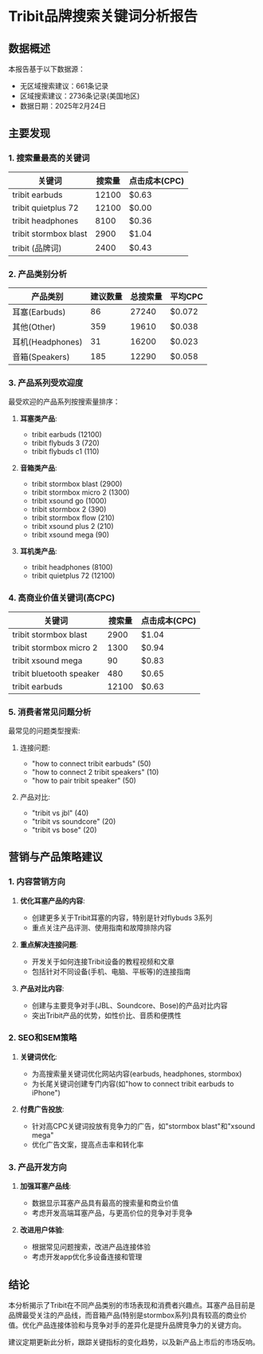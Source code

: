 # Tribit品牌搜索关键词分析报告

## 数据概述

本报告基于以下数据源：
- 无区域搜索建议：661条记录
- 区域搜索建议：2736条记录(美国地区)
- 数据日期：2025年2月24日

## 主要发现

### 1. 搜索量最高的关键词

| 关键词 | 搜索量 | 点击成本(CPC) |
|--------|--------|--------------|
| tribit earbuds | 12100 | $0.63 |
| tribit quietplus 72 | 12100 | $0.00 |
| tribit headphones | 8100 | $0.36 |
| tribit stormbox blast | 2900 | $1.04 |
| tribit (品牌词) | 2400 | $0.43 |

### 2. 产品类别分析

| 产品类别 | 建议数量 | 总搜索量 | 平均CPC |
|---------|---------|---------|--------|
| 耳塞(Earbuds) | 86 | 27240 | $0.072 |
| 其他(Other) | 359 | 19610 | $0.038 |
| 耳机(Headphones) | 31 | 16200 | $0.023 |
| 音箱(Speakers) | 185 | 12290 | $0.058 |

### 3. 产品系列受欢迎度

最受欢迎的产品系列按搜索量排序：

1. **耳塞类产品**:
   - tribit earbuds (12100)
   - tribit flybuds 3 (720)
   - tribit flybuds c1 (110)

2. **音箱类产品**:
   - tribit stormbox blast (2900)
   - tribit stormbox micro 2 (1300)
   - tribit xsound go (1000)
   - tribit stormbox 2 (390)
   - tribit stormbox flow (210)
   - tribit xsound plus 2 (210)
   - tribit xsound mega (90)

3. **耳机类产品**:
   - tribit headphones (8100)
   - tribit quietplus 72 (12100)

### 4. 高商业价值关键词(高CPC)

| 关键词 | 搜索量 | 点击成本(CPC) |
|--------|--------|--------------|
| tribit stormbox blast | 2900 | $1.04 |
| tribit stormbox micro 2 | 1300 | $0.94 |
| tribit xsound mega | 90 | $0.83 |
| tribit bluetooth speaker | 480 | $0.65 |
| tribit earbuds | 12100 | $0.63 |

### 5. 消费者常见问题分析

最常见的问题类型搜索:

1. 连接问题:
   - "how to connect tribit earbuds" (50)
   - "how to connect 2 tribit speakers" (10)
   - "how to pair tribit speaker" (50)

2. 产品对比:
   - "tribit vs jbl" (40)
   - "tribit vs soundcore" (20)
   - "tribit vs bose" (20)

## 营销与产品策略建议

### 1. 内容营销方向

1. **优化耳塞产品的内容**:
   - 创建更多关于Tribit耳塞的内容，特别是针对flybuds 3系列
   - 重点关注产品评测、使用指南和故障排除内容

2. **重点解决连接问题**:
   - 开发关于如何连接Tribit设备的教程视频和文章
   - 包括针对不同设备(手机、电脑、平板等)的连接指南

3. **产品对比内容**:
   - 创建与主要竞争对手(JBL、Soundcore、Bose)的产品对比内容
   - 突出Tribit产品的优势，如性价比、音质和便携性

### 2. SEO和SEM策略

1. **关键词优化**:
   - 为高搜索量关键词优化网站内容(earbuds, headphones, stormbox)
   - 为长尾关键词创建专门内容(如"how to connect tribit earbuds to iPhone")

2. **付费广告投放**:
   - 针对高CPC关键词投放有竞争力的广告，如"stormbox blast"和"xsound mega"
   - 优化广告文案，提高点击率和转化率

### 3. 产品开发方向

1. **加强耳塞产品线**:
   - 数据显示耳塞产品具有最高的搜索量和商业价值
   - 考虑开发高端耳塞产品，与更高价位的竞争对手竞争

2. **改进用户体验**:
   - 根据常见问题搜索，改进产品连接体验
   - 考虑开发app优化多设备连接和管理

## 结论

本分析揭示了Tribit在不同产品类别的市场表现和消费者兴趣点。耳塞产品目前是品牌最受关注的产品线，而音箱产品(特别是stormbox系列)具有较高的商业价值。优化产品连接体验和与竞争对手的差异化是提升品牌竞争力的关键方向。

建议定期更新此分析，跟踪关键指标的变化趋势，以及新产品上市后的市场反响。
